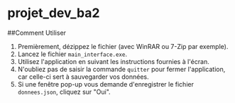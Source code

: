# projet_dev_ba2

##Comment Utiliser

1. Premièrement, dézippez le fichier (avec WinRAR ou 7-Zip par exemple).
2. Lancez le fichier `main_interface.exe`.
3. Utilisez l'application en suivant les instructions fournies à l'écran.
4. N'oubliez pas de saisir la commande `quitter` pour fermer l'application, car celle-ci sert à sauvegarder vos données.
5. Si une fenêtre pop-up vous demande d'enregistrer le fichier `donnees.json`, cliquez sur "Oui".